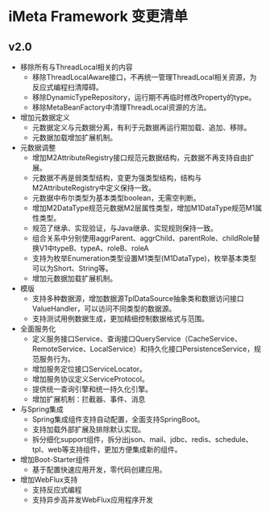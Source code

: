 # iMeta Framework 变更清单

## v2.0
- 移除所有与ThreadLocal相关的内容
  - 移除ThreadLocalAware接口，不再统一管理ThreadLocal相关资源，为反应式编程扫清障碍。
  - 移除DynamicTypeRepository，运行期不再临时修改Property的type。
  - 移除MetaBeanFactory中清理ThreadLocal资源的方法。
- 增加元数据定义
  - 元数据定义与元数据分离，有利于元数据再运行期加载、追加、移除。
  - 元数据加载增加扩展机制。
- 元数据调整
  - 增加M2AttributeRegistry接口规范元数据结构，元数据不再支持自由扩展。
  - 元数据不再是弱类型结构，变更为强类型结构，结构与M2AttributeRegistry中定义保持一致。
  - 元数据中布尔类型为基本类型boolean，无需空判断。
  - 增加M2DataType规范元数据M2层属性类型，增加M1DataType规范M1属性类型。
  - 规范了继承、实现验证，与Java继承、实现规则保持一致。
  - 组合关系中分别使用aggrParent、aggrChild、parentRole、childRole替换V1中typeB、typeA、roleB、roleA
  - 支持为枚举Enumeration类型设置M1类型(M1DataType)，枚举基本类型可以为Short、String等。
  - 增加元数据加载扩展机制。
- 模版
  - 支持多种数据源，增加数据源TplDataSource<M>抽象类和数据访问接口ValueHandler<M>，可以访问不同类型的数据源。
  - 支持测试用例数据生成，更加精细控制数据格式与范围。
- 全面服务化
  - 定义服务接口Service、查询接口QueryService（CacheService、RemoteService、LocalService）和持久化接口PersistenceService，规范服务行为。
  - 增加服务定位接口ServiceLocator。
  - 增加服务协议定义ServiceProtocol。
  - 提供统一查询引擎和统一持久化引擎。
  - 增加扩展机制：拦截器、事件、消息
- 与Spring集成
  - Spring集成组件支持自动配置，全面支持SpringBoot。
  - 支持加载外部扩展及排除默认实现。
  - 拆分细化support组件，拆分出json、mail、jdbc、redis、schedule、tpl、web等支持组件，更加方便集成新的组件。
- 增加Boot-Starter组件
  - 基于配置快速应用开发，零代码创建应用。
- 增加WebFlux支持
  - 支持反应式编程
  - 支持异步高并发WebFlux应用程序开发
